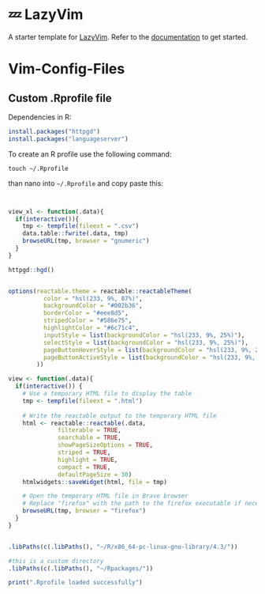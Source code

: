 # 💤 LazyVim

A starter template for [LazyVim](https://github.com/LazyVim/LazyVim).
Refer to the [documentation](https://lazyvim.github.io/installation) to get started.
# Vim-Config-Files



## Custom .Rprofile file

Dependencies in R:
```r 
install.packages("httpgd")
install.packages("languageserver")
```


To create an R profile use the following command:

```shell
touch ~/.Rprofile
```

than nano into ``~/.Rprofile`` and copy paste this:

```r


view_xl <- function(.data){
  if(interactive()){
    tmp <- tempfile(fileext = ".csv")
    data.table::fwrite(.data, tmp)
    browseURL(tmp, browser = "gnumeric")
  }
}

httpgd::hgd()


options(reactable.theme = reactable::reactableTheme(
          color = "hsl(233, 9%, 87%)",
          backgroundColor = "#002b36",
          borderColor = "#eee8d5",
          stripedColor = "#586e75",
          highlightColor = "#6c71c4",
          inputStyle = list(backgroundColor = "hsl(233, 9%, 25%)"),
          selectStyle = list(backgroundColor = "hsl(233, 9%, 25%)"),
          pageButtonHoverStyle = list(backgroundColor = "hsl(233, 9%, 25%)"),
          pageButtonActiveStyle = list(backgroundColor = "hsl(233, 9%, 28%)")
        ))

view <- function(.data){
  if(interactive()) {
    # Use a temporary HTML file to display the table
    tmp <- tempfile(fileext = ".html")
    
    # Write the reactable output to the temporary HTML file
    html <- reactable::reactable(.data,
              filterable = TRUE,
              searchable = TRUE,
              showPageSizeOptions = TRUE,
              striped = TRUE,
              highlight = TRUE,
              compact = TRUE,
              defaultPageSize = 30)
    htmlwidgets::saveWidget(html, file = tmp)

    # Open the temporary HTML file in Brave browser
    # Replace "firefox" with the path to the firefox executable if necessary
    browseURL(tmp, browser = "firefox")
  }
}


.libPaths(c(.libPaths(), "~/R/x86_64-pc-linux-gnu-library/4.3/"))

#this is a custom directory 
.libPaths(c(.libPaths(), "~/Rpackages/"))

print(".Rprofile loaded successfully")

```
